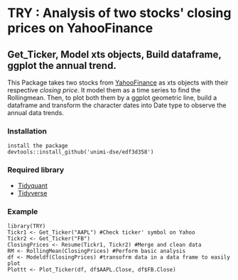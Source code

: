 # TRY : Analysis of two stocks' closing prices on YahooFinance
## Get_Ticker, Model xts objects, Build dataframe, ggplot the annual trend.
This Package takes two stocks from [YahooFinance](https://finance.yahoo.com) as xts objects
with their respective *closing price*. It model them as a time series to find the Rollingmean.
Then, to plot both them by a ggplot geometric line, build a dataframe and transform the 
character dates into Date type to observe the annual data trends.
### Installation
```
install the package
devtools::install_github('unimi-dse/edf3d358')
```
### Required library

* [Tidyquant](https://cran.r-project.org/web/packages/tidyquant/index.html)
* [Tidyverse](https://www.tidyverse.org/)
### Example
```
library(TRY)
Tickr1 <- Get_Ticker("AAPL") #Check ticker' symbol on Yahoo
Tickr2 <- Get_Ticker("FB")
ClosingPrices <- Resume(Tickr1, Tickr2) #Merge and clean data
RM <- RollingMean(ClosingPrices) #Perform basic analysis
df <- Modeldf(ClosingPrices) #transofrm data in a data frame to easily plot
Plottt <- Plot_Ticker(df, df$AAPL.Close, df$FB.Close)
```

